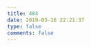 ```yaml
---
title: 404
date: 2019-03-16 22:21:37
type: false
comments: false
---
```


<script type="text/javascript" src="//qzonestyle.gtimg.cn/qzone/hybrid/app/404/search_children.js" homepagename='返回主页' homepageurl="https://blog.xxwu1990.tk" charset="utf-8"></script>

